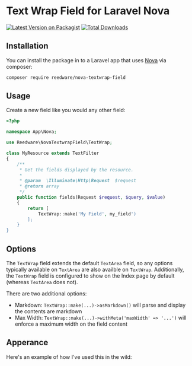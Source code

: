 # Text Wrap Field for Laravel Nova

[![Latest Version on Packagist](https://img.shields.io/packagist/v/reedware/nova-textwrap-field.svg?style=flat-square)](https://packagist.org/packages/reedware/nova-textwrap-field)
[![Total Downloads](https://img.shields.io/packagist/dt/reedware/nova-textwrap-field.svg?style=flat-square)](https://packagist.org/packages/reedware/nova-textwrap-field)

## Installation

You can install the package in to a Laravel app that uses [Nova](https://nova.laravel.com) via composer:

```bash
composer require reedware/nova-textwrap-field
```

## Usage

Create a new field like you would any other field:

```php
<?php

namespace App\Nova;

use Reedware\NovaTextwrapField\TextWrap;

class MyResource extends TextFilter
{
    /**
     * Get the fields displayed by the resource.
     *
     * @param  \Illuminate\Http\Request  $request
     * @return array
     */
    public function fields(Request $request, $query, $value)
    {
        return [
            TextWrap::make('My Field', my_field')
        ];
    }
}
```

## Options

The `TextWrap` field extends the default `TextArea` field, so any options typically available on `TextArea` are also availble on `TextWrap`. Additionally, the `TextWrap` field is configured to show on the Index page by default (whereas `TextArea` does not).

There are two additional options:
* Markdown: `TextWrap::make(...)->asMarkdown()` will parse and display the contents are markdown
* Max Width: `TextWrap::make(...)->withMeta('maxWidth' => '...')` will enforce a maximum width on the field content

## Apperance

Here's an example of how I've used this in the wild:

<picture>
